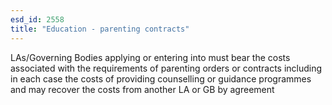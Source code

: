 ```yaml
---
esd_id: 2558
title: "Education - parenting contracts"
---
```


LAs/Governing Bodies applying or entering into must bear the costs associated with the requirements of parenting orders or contracts including in each case the costs of providing counselling or guidance programmes and may recover the costs from another LA or GB by agreement

